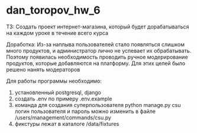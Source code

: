 # dan_toropov_hw_6

ТЗ: Создать проект интернет-магазина, который будет дорабатываться на каждом уроке в течение всего курса

Доработка: ‍Из-за наплыва пользователей стало появляться слишком много продуктов, и администратор лично
не успевает их обрабатывать. Поэтому появилась необходимость проводить ручное модерирование продуктов,
которые добавляются на платформу. Для этих целей было решено нанять модераторов

Для работы программы необходимо:

1. установленный postgresql, django
2. создать .env по примеру .env.example
3. команда для создания суперпользователя python manage.py csu
   логин пользователя и пароль можно изменить в файле /users/management/commands/csu.py
4. фикстуры лежат в каталоге /data/fixtures